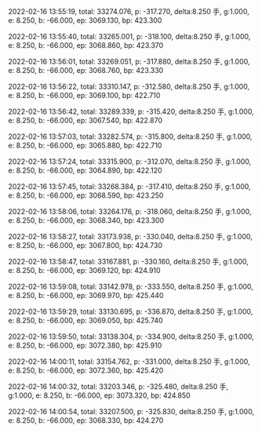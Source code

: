 2022-02-16 13:55:19, total: 33274.076, p: -317.270, delta:8.250 手, g:1.000, e: 8.250, b: -66.000, ep: 3069.130, bp: 423.300

2022-02-16 13:55:40, total: 33265.001, p: -318.100, delta:8.250 手, g:1.000, e: 8.250, b: -66.000, ep: 3068.860, bp: 423.370

2022-02-16 13:56:01, total: 33269.051, p: -317.880, delta:8.250 手, g:1.000, e: 8.250, b: -66.000, ep: 3068.760, bp: 423.330

2022-02-16 13:56:22, total: 33310.147, p: -312.580, delta:8.250 手, g:1.000, e: 8.250, b: -66.000, ep: 3069.100, bp: 422.710

2022-02-16 13:56:42, total: 33289.339, p: -315.420, delta:8.250 手, g:1.000, e: 8.250, b: -66.000, ep: 3067.540, bp: 422.870

2022-02-16 13:57:03, total: 33282.574, p: -315.800, delta:8.250 手, g:1.000, e: 8.250, b: -66.000, ep: 3065.880, bp: 422.710

2022-02-16 13:57:24, total: 33315.900, p: -312.070, delta:8.250 手, g:1.000, e: 8.250, b: -66.000, ep: 3064.890, bp: 422.120

2022-02-16 13:57:45, total: 33268.384, p: -317.410, delta:8.250 手, g:1.000, e: 8.250, b: -66.000, ep: 3068.590, bp: 423.250

2022-02-16 13:58:06, total: 33264.176, p: -318.060, delta:8.250 手, g:1.000, e: 8.250, b: -66.000, ep: 3068.340, bp: 423.300

2022-02-16 13:58:27, total: 33173.938, p: -330.040, delta:8.250 手, g:1.000, e: 8.250, b: -66.000, ep: 3067.800, bp: 424.730

2022-02-16 13:58:47, total: 33167.881, p: -330.160, delta:8.250 手, g:1.000, e: 8.250, b: -66.000, ep: 3069.120, bp: 424.910

2022-02-16 13:59:08, total: 33142.978, p: -333.550, delta:8.250 手, g:1.000, e: 8.250, b: -66.000, ep: 3069.970, bp: 425.440

2022-02-16 13:59:29, total: 33130.695, p: -336.870, delta:8.250 手, g:1.000, e: 8.250, b: -66.000, ep: 3069.050, bp: 425.740

2022-02-16 13:59:50, total: 33138.304, p: -334.900, delta:8.250 手, g:1.000, e: 8.250, b: -66.000, ep: 3072.380, bp: 425.910

2022-02-16 14:00:11, total: 33154.762, p: -331.000, delta:8.250 手, g:1.000, e: 8.250, b: -66.000, ep: 3072.360, bp: 425.420

2022-02-16 14:00:32, total: 33203.346, p: -325.480, delta:8.250 手, g:1.000, e: 8.250, b: -66.000, ep: 3073.320, bp: 424.850

2022-02-16 14:00:54, total: 33207.500, p: -325.830, delta:8.250 手, g:1.000, e: 8.250, b: -66.000, ep: 3068.330, bp: 424.270